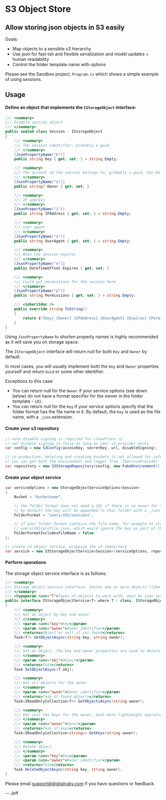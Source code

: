 # S3 Object Store

## Allow storing json objects in S3 easily

Goals:
- Map objects to a sensible s3 hierarchy
- Use json for fast-ish and flexible serialization and model updates + human readability
- Control the folder template name with options

Please see the Sandbox project, `Program.cs` which shows a simple example of using sessions.

## Usage

#### Define an object that implements the `IStorageObject` interface:

```cs
/// <summary>
/// Example session object
/// </summary>
public sealed class Session : IStorageObject
{
    /// <summary>
    /// The session identifier, probably a guid
    /// </summary>
    [JsonPropertyName("k")]
    public string Key { get; set; } = string.Empty;

    /// <summary>
    /// The account id the session belongs to, probably a guid. Can be null if no owner.
    /// </summary>
    [JsonPropertyName("o")]
    public string? Owner { get; set; }

    /// <summary>
    /// IP address
    /// </summary>
    [JsonPropertyName("i")]
    public string IPAddress { get; set; } = string.Empty;

    /// <summary>
    /// User agent
    /// </summary>
    [JsonPropertyName("a")]
    public string UserAgent { get; set; } = string.Empty;

    /// <summary>
    /// When the session expires
    /// </summary>
    [JsonPropertyName("e")]
    public DateTimeOffset Expires { get; set; }

    /// <summary>
    /// Could put permissions for the session here
    /// </summary>
    [JsonPropertyName("p")]
    public string Permissions { get; set; } = string.Empty;

    /// <inheritdoc />
    public override string ToString()
    {
        return $"{Key} {Owner} {IPAddress} {UserAgent} {Expires} {Permissions}";
    }
}
```

Using `JsonPropertyName` to shorten property names is highly recommended as it will save you on storage space.

The `IStorageObject` interface will return null for both `Key` and `Owner` by default.

In most cases, you will usually implement both the `Key` and `Owner` properties yourself and return `Guid` or some other identifier.

Exceptions to this case:
- You can return null for the `Owner` if your service options (see down below) do not have a format specifier for the owner in the folder template - `{0}`.
- You can return null for the `Key` if your service options specify that the folder format has the file name in it. By default, the `Key` is used as the file name, with a `.json` extension.

#### Create your s3 repository

```cs
// note disable signing is required for cloudflare r2
// set disable signing to false as long as your s3 provider works
var config = new S3Config(accessKey, secretKey, url, disableSigning);

// in production, deleting and creating buckets is not allowed for safety
// you can get both the environment and logger from `IServiceProvider` when using a full .net 6 app.
var repository = new S3StorageRepository(config, new FakeEnvironment(), new NullLogger<S3StorageRepository>());
```

#### Create your object service

```cs
var serviceOptions = new StorageObjectServiceOptions<Session>
{
    Bucket = "bucketname",

    // the folder format does not need a {0} if there is no owner for the object (owner is null)
    // by default the key will be appended to this folder with a .json extension
    FolderFormat = "users/{0}/sessions",

    // if your folder format contains the file name, for example to store a user profile, you could use:
    // users/{0}/profile.json, which would ignore the key as part of the file name
    FolderFormatIncludesFileName = false
};

// create s3 object service, wrapping the s3 repository
var service = new S3StorageObjectService<Session>(serviceOptions, repository);
```

#### Perform operations

The storage object service interface is as follows:

```cs
/// <summary>
/// Storage object service interface. Stores one or more objects (like sessions) with an owner (like a user).
/// </summary>
/// <typeparam name="T">Types of objects to work with, must be json serializable</typeparam>
public interface IStorageObjectService<T> where T : class, IStorageObject
{
    /// <summary>
    /// Get an object by key and owner
    /// </summary>
    /// <param name="key">Key</param>
    /// <param name="owner">Owner identifier</param>
    /// <returns>Object or null if not found</returns>
    Task<T?> GetObjectAsync(string key, string owner);

    /// <summary>
    /// Set an object. The key and owner properties are used to determine the folder path
    /// </summary>
    /// <param name="obj">Object</param>
    /// <returns>Task</returns>
    Task SetObjectAsync(T obj);

    /// <summary>
    /// Get all objects for the owner.
    /// </summary>
    /// <param name="owner">Owner identifier</param>
    /// <returns>Task of found objects</returns>
    Task<IReadOnlyCollection<T>> GetObjectsAsync(string owner);

    /// <summary>
    /// Get just the keys for the owner, much more lightweight operation
    /// </summary>
    /// <param name="owner">Owner</param>
    /// <returns>Task of keys</returns>
    Task<IReadOnlyCollection<string>> GetKeys(string owner);

    /// <summary>
    /// Delete object.
    /// </summary>
    /// <param name="key">Key</param>
    /// <param name="owner">Owner identifier</param>
    /// <returns>Task</returns>
    Task DeleteObjectAsync(string key, string owner);
}
```

Please email support@digitalruby.com if you have questions or feedback.

-- Jeff
